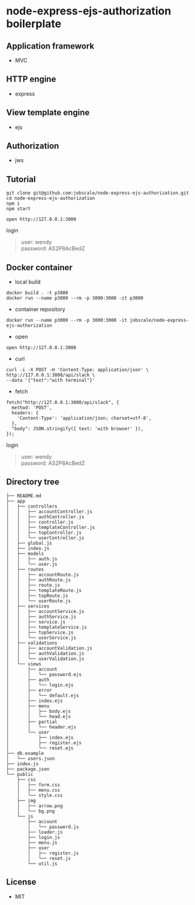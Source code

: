 # node-express-ejs-authorization boilerplate

## Application framework

- MVC

## HTTP engine

- express

## View template engine

- ejs

## Authorization

- jws

## Tutorial

```
git clone git@github.com:jobscale/node-express-ejs-authorization.git
cd node-express-ejs-authorization
npm i
npm start

open http://127.0.0.1:3000
```

login<br>
> user: wendy<br>
> password: AS2P8AcBedZ

## Docker container

- local build
```
docker build . -t p3000
docker run --name p3000 --rm -p 3000:3000 -it p3000
```
- container repository
```
docker run --name p3000 --rm -p 3000:3000 -it jobscale/node-express-ejs-authorization
```
- open
```
open http://127.0.0.1:3000
```

- curl
```
curl -i -X POST -H 'Content-Type: application/json' \
http://127.0.0.1:3000/api/slack \
--data '{"text":"with terminal"}'
```

- fetch
```
fetch("http://127.0.0.1:3000/api/slack", {
  method: 'POST',
  headers: {
    'Content-Type': 'application/json; charset=utf-8',
  },
  "body": JSON.stringify({ text: 'with browser' }),
});
```

login<br>
> user: wendy<br>
> password: AS2P8AcBedZ

## Directory tree

```
├── README.md
├── app
│   ├── controllers
│   │   ├── accountController.js
│   │   ├── authController.js
│   │   ├── controller.js
│   │   ├── templateController.js
│   │   ├── topController.js
│   │   └── userController.js
│   ├── global.js
│   ├── index.js
│   ├── models
│   │   ├── auth.js
│   │   └── user.js
│   ├── routes
│   │   ├── accountRoute.js
│   │   ├── authRoute.js
│   │   ├── route.js
│   │   ├── templateRoute.js
│   │   ├── topRoute.js
│   │   └── userRoute.js
│   ├── services
│   │   ├── accountService.js
│   │   ├── authService.js
│   │   ├── service.js
│   │   ├── templateService.js
│   │   ├── topService.js
│   │   └── userService.js
│   ├── validations
│   │   ├── accountValidation.js
│   │   ├── authValidation.js
│   │   └── userValidation.js
│   └── views
│       ├── account
│       │   └── password.ejs
│       ├── auth
│       │   └── login.ejs
│       ├── error
│       │   └── default.ejs
│       ├── index.ejs
│       ├── menu
│       │   ├── body.ejs
│       │   └── head.ejs
│       ├── partial
│       │   └── header.ejs
│       └── user
│           ├── index.ejs
│           ├── register.ejs
│           └── reset.ejs
├── db.example
│   └── users.json
├── index.js
├── package.json
└── public
    ├── css
    │   ├── form.css
    │   ├── menu.css
    │   └── style.css
    ├── img
    │   ├── arrow.png
    │   └── bg.png
    └── js
        ├── account
        │   └── password.js
        ├── loader.js
        ├── login.js
        ├── menu.js
        ├── user
        │   ├── register.js
        │   └── reset.js
        └── util.js
```

## License

- MIT
